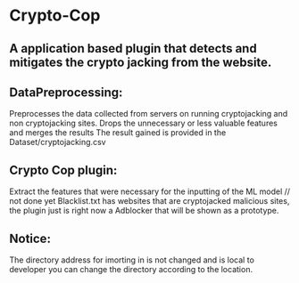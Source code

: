 # Crypto-Cop
A application based plugin that detects and mitigates the crypto jacking from the website.
--------------------------------------------------------------------------------------------

DataPreprocessing:
-----------------
 Preprocesses the data collected from servers on running cryptojacking and non cryptojacking sites. 
 Drops the unnecessary or less valuable features and merges the results
 The result gained is provided in the Dataset/cryptojacking.csv
 
 Crypto Cop plugin:
 -----------------

Extract the features that were necessary for the inputting of the ML model // not done yet
Blacklist.txt has websites that are cryptojacked malicious sites, the plugin just is right now a
Adblocker that will be shown as a prototype.

Notice:
--------
The directory address for imorting in is not changed and is local to developer you can change the directory according to the location.


